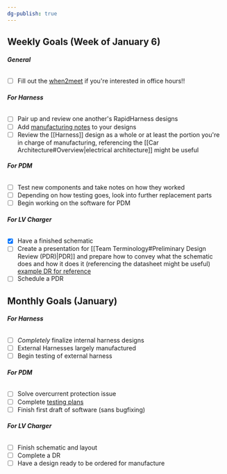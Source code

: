 ```yaml
---
dg-publish: true
---
```

## Weekly Goals (Week of January 6)
###### **General**
- [ ] Fill out the [when2meet](https://www.when2meet.com/?28205017-rScyK) if you're interested in office hours!!
###### **For Harness**
- [ ] Pair up and review one another's RapidHarness designs
- [ ] Add [manufacturing notes](https://nufsae.slack.com/archives/C07P7C9PF5F/p1733958734239609) to your designs
- [ ] Review the [[Harness]] design as a whole or at least the portion you're in charge of manufacturing, referencing the [[Car Architecture#Overview|electrical architecture]] might be useful
###### **For PDM**
- [ ] Test new components and take notes on how they worked
- [ ] Depending on how testing goes, look into further replacement parts
- [ ] Begin working on the software for PDM
###### **For LV Charger**
- [x] Have a finished schematic
- [ ] Create a presentation for [[Team Terminology#Preliminary Design Review (PDR)|PDR]] and prepare how to convey what the schematic does and how it does it (referencing the datasheet might be useful) [example DR for reference](https://docs.google.com/presentation/d/1-fCKBrOlIeWMv5JdjkKDEaHvMuicsPBqZMI5pWFt9S0/edit?usp=sharing)
- [ ] Schedule a PDR

## Monthly Goals (January)
###### **For Harness**
- [ ] *Completely* finalize internal harness designs
- [ ] External Harnesses largely manufactured
- [ ] Begin testing of external harness
###### **For PDM**
- [ ] Solve overcurrent protection issue
- [ ] Complete [testing plans](https://docs.google.com/document/d/1Ojkzd-2abVfz04r5hTp6LYRJP8-pr1D0azjeg3GUBKw/edit?usp=sharing) 
- [ ] Finish first draft of software (sans bugfixing)
###### **For LV Charger**
- [ ] Finish schematic and layout
- [ ] Complete a DR
- [ ] Have a design ready to be ordered for manufacture